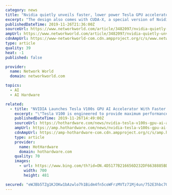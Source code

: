 ```yaml
---
category: news
title: "Nvidia quietly unveils faster, lower power Tesla GPU accelerator"
excerpt: "The design also comes with CUDA-X, a special version of Nvidia’s CUDA GPU development language for Arm processors. Launch of Nvidia Magnum IO suite of software designed to help data scientists and AI and high-performance-computing researchers process massive amounts of data in minutes rather than hours. It is optimized to eliminate storage ..."
publishedDateTime: 2019-11-26T21:36:00Z
sourceUrl: https://www.networkworld.com/article/3482097/nvidia-quietly-unveils-faster-lower-power-tesla-gpu-accelerator.html
ampUrl: https://www.networkworld.com/article/3482097/nvidia-quietly-unveils-faster-lower-power-tesla-gpu-accelerator.amp.html
cdnAmpUrl: https://www-networkworld-com.cdn.ampproject.org/c/s/www.networkworld.com/article/3482097/nvidia-quietly-unveils-faster-lower-power-tesla-gpu-accelerator.amp.html
type: article
quality: 39
heat: -1
published: false

provider:
  name: Network World
  domain: networkworld.com

topics:
  - AI
  - AI Hardware

related:
  - title: "NVIDIA Launches Tesla V100s GPU AI Accelerator With Faster Clocks And 32GB HBM2"
    excerpt: "\"Tesla V100 is engineered to provide maximum performance in existing hyperscale server racks. With AI at its core, Tesla V100 GPU delivers 47X higher inference performance than a CPU server. This giant leap in throughput and efficiency will make the scale-out of AI services practical,\" NVIDIA says of the Tesla V100 product stack in general."
    publishedDateTime: 2019-11-26T14:49:00Z
    sourceUrl: https://hothardware.com/news/nvidia-tesla-v100s-gpu-ai-accelerator-faster-clocks-32gb-hbm2
    ampUrl: https://amp.hothardware.com/news/nvidia-tesla-v100s-gpu-ai-accelerator-faster-clocks-32gb-hbm2
    cdnAmpUrl: https://amp-hothardware-com.cdn.ampproject.org/c/s/amp.hothardware.com/news/nvidia-tesla-v100s-gpu-ai-accelerator-faster-clocks-32gb-hbm2
    type: article
    provider:
      name: HotHardware
      domain: hothardware.com
    quality: 70
    images:
      - url: https://www.bing.com/th?id=ON.4D5177B216656D232DF6638885BD83CF
        width: 700
        height: 481

secured: "eWJBb5TZg1KJOKw1bAzwlo7h1Bidm4fn5coWFrzMVTz71Mj4un/752E3hbc7QOEIIGBmdeUUn5Q7Y2fAYCJPu7n0FQWGC7X8raNm8XKJTfq0YZP3dVy7HHZOgIAeNpC8T7qad7l7uW/1hpjpGkAx6WjVOlejebvS2WWp2zwxSMCWEq9LjcWSJidzT4EqmXm5CBkeH1UQg1ERcB5kqoDp6Ew1PjS1zZgvJWhqkAE1Bg3KiNuut6fjkHHr30UOIRpk2IY3Ru7rSW2SC2YBB17gyw==;7VCQLdM25DtxKdxgIVRYuQ=="
---
```


